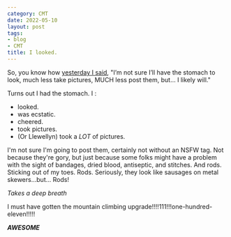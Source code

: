 ```yaml
---
category: CMT
date: 2022-05-10
layout: post
tags:
- blog
- CMT
title: I looked.
---
```


So, you know how [yesterday I said](/2022/05/the-day-before-the-bandages-come-off), "I’m not sure I’ll have the stomach to look, much less take pictures, MUCH less post them, but… I likely will."

Turns out I had the stomach.
I :
- looked.
- was ecstatic.
- cheered.
- took pictures.
- (Or Llewellyn) took a *LOT* of pictures.

I'm not sure I'm going to post them, certainly not without an NSFW tag. Not because they're gory, but just because some folks might have a problem with the sight of bandages, dried blood, antiseptic, and stitches. And rods. Sticking out of my toes. Rods. Seriously, they look like sausages on metal skewers...but... Rods!

*Takes a deep breath*

I must have gotten the mountain climbing upgrade!!!!111!!!one-hundred-eleven!!!!!

***AWESOME***
